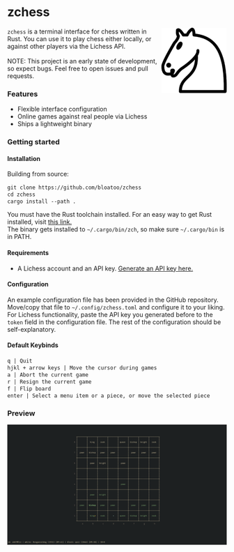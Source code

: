 # zchess


<img align="right" src="media/logo.png" height="150px" alt="logo">

`zchess` is a terminal interface for chess written in Rust. You can use it to play chess either locally, or against other players via the Lichess API. <br> <br>
NOTE: This project is an early state of development, so expect bugs. Feel free to open issues and pull requests.

### Features
- Flexible interface configuration
- Online games against real people via Lichess
- Ships a lightweight binary

### Getting started
#### Installation
Building from source:
```
git clone https://github.com/bloatoo/zchess
cd zchess
cargo install --path .
```

You must have the Rust toolchain installed. For an easy way to get Rust installed, visit [this link.](https://rustup.rs/.) <br>
The binary gets installed to `~/.cargo/bin/zch`, so make sure `~/.cargo/bin` is in PATH.

#### Requirements
- A Lichess account and an API key. [Generate an API key here.](https://lichess.org/account/oauth/token)


#### Configuration
An example configuration file has been provided in the GitHub repository. Move/copy that file to `~/.config/zchess.toml` and configure it to your liking. <br>
For Lichess functionality, paste the API key you generated before to the `token` field in the configuration file. The  rest of the configuration should be self-explanatory.

#### Default Keybinds

```
q | Quit
hjkl + arrow keys | Move the cursor during games
a | Abort the current game
r | Resign the current game
f | Flip board
enter | Select a menu item or a piece, or move the selected piece
```
### Preview

![Preview](media/preview.png?raw=true "Preview")

